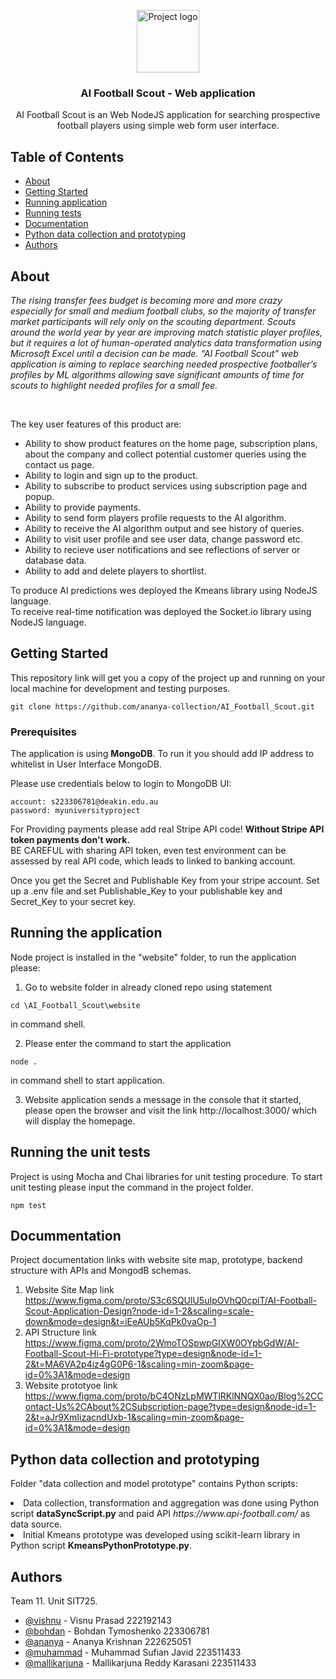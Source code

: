 <p align="center">
 <img class="circle responsive-img" width=100px height=100px src="./website/views/images/project logo.jpg" alt="Project logo"></a>
</p>

<h3 align="center">AI Football Scout - Web application </h3>

<p align="center"> AI Football Scout is an Web NodeJS application for searching prospective football players using
simple web form user interface. 
    <br> 
</p>

## Table of Contents

- [About](#about)
- [Getting Started](#getting_started)
- [Running application](#run)
- [Running tests](#tests)
- [Documentation](#documentation)
- [Python data collection and prototyping](#python)
- [Authors](#authors)



## About <a name = "about"></a>

<i>The rising transfer fees budget is becoming more and more crazy especially for small and medium football clubs, so the majority of transfer market participants will rely only on the scouting department. Scouts around the world year by year are improving match statistic player profiles, but it requires a lot of human-operated analytics data transformation using Microsoft Excel until a decision can be made. “AI Football Scout” web application is aiming to replace searching needed prospective footballer’s profiles by ML algorithms allowing save significant amounts of time for scouts to highlight needed profiles for a small fee.</i>

<br>

The key user features of this product are:
<ul>
<li>Ability to show product features on the home page, subscription plans, about the company and collect potential customer queries using the contact us page. </li>
<li>Ability to login and sign up to the product. </li>
<li>Ability to subscribe to product services using subscription page and popup.</li>  
<li>Ability to provide payments. </li>
<li>Ability to send form players profile requests to the AI algorithm. </li>
<li>Ability to receive the AI algorithm output and see history of queries. </li>
<li>Ability to visit user profile and see user data, change password etc. </li>
<li>Ability to recieve user notifications and see reflections of server or database data. </li>
<li>Ability to add and delete players to shortlist.</li>
</ul>

To produce AI predictions wes deployed the Kmeans library using NodeJS language. <br>
To receive real-time notification was deployed the Socket.io library using NodeJS language. <br>

## Getting Started <a name = "getting_started"></a>

This repository link will get you a copy of the project up and running on your local machine for development and testing purposes.

```
git clone https://github.com/ananya-collection/AI_Football_Scout.git
```

### Prerequisites

The application is using <b>MongoDB</b>. To run it you should add IP address to whitelist in User Interface MongoDB.

Please use credentials below to login to MongoDB UI:
```
account: s223306781@deakin.edu.au
password: myuniversityproject
```

For Providing payments please add real Stripe API code! <b> Without Stripe API token payments don't work.</b> <br>
BE CAREFUL with sharing API token, even test environment can be assessed by real API code, which leads to linked to banking account.

Once you get the Secret and Publishable Key from your stripe account. Set up a  .env file and set Publishable_Key to your publishable key and Secret_Key to your secret key.


## Running the application <a name = "run"></a>

Node project is installed in the "website" folder, to run the application please:

1. Go to website folder in already cloned repo using statement 
```
cd \AI_Football_Scout\website
```
in command shell.

2. Please enter the command to start the application
```
node . 
```  
in command shell to start application.

3. Website application sends a message in the console that it started, 
please open the browser and visit the link http://localhost:3000/ which will display the homepage. 


## Running the unit tests <a name = "tests"></a>

Project is using Mocha and Chai libraries for unit testing procedure. 
To start unit testing please input the command in the project folder. 

```
npm test
```

## Docummentation <a name = "documentation"></a>

Project documentation links with website site map, prototype, backend structure with APIs and MongodB schemas.

1. Website Site Map link https://www.figma.com/proto/S3c6SQUlU5uIpOVhQ0cpiT/AI-Football-Scout-Application-Design?node-id=1-2&scaling=scale-down&mode=design&t=iEeAUb5KqPk0vaOp-1
2. API Structure link https://www.figma.com/proto/2WmoTOSpwpGIXW0OYpbGdW/AI-Football-Scout-Hi-Fi-prototype?type=design&node-id=1-2&t=MA6VA2p4iz4gG0P6-1&scaling=min-zoom&page-id=0%3A1&mode=design
3. Website prototyoe link https://www.figma.com/proto/bC4ONzLpMWTlRKlNNQX0ao/Blog%2CContact-Us%2CAbout%2CSubscription-page?type=design&node-id=1-2&t=aJr9XmIizacndUxb-1&scaling=min-zoom&page-id=0%3A1&mode=design


## Python data collection and prototyping <a name = "python"></a>

Folder "data collection and model prototype" contains Python scripts:
<li>Data collection, transformation and aggregation was done using Python script <b>dataSyncScript.py</b>
and paid API <i>https://www.api-football.com/</i> as data source. </li>
<li>Initial Kmeans prototype was developed using scikit-learn library in Python script <b>KmeansPythonPrototype.py</b>.</li>

## Authors <a name = "authors"></a>

Team 11.  Unit SIT725.  
- [@vishnu](https://github.com/gokhanpicgeta) - Visnu Prasad 222192143
- [@bohdan](https://github.com/blaz2f) - Bohdan Tymoshenko 223306781
- [@ananya](https://github.com/ananya-collection) - Ananya Krishnan 222625051 
- [@muhammad](https://github.com/Sufian-code) - Muhammad Sufian Javid 223511433
- [@mallikarjuna](https://github.com/ArjunReddy2304) - Mallikarjuna Reddy Karasani 223511433








